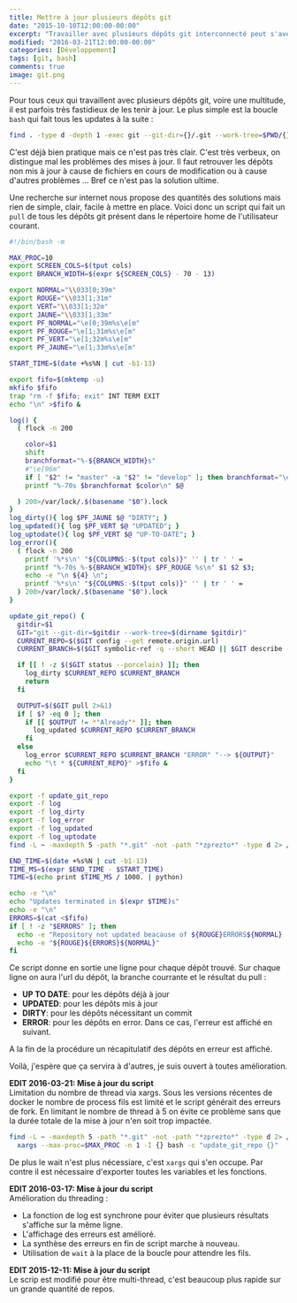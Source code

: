 ```yaml
---
title: Mettre à jour plusieurs dépôts git
date: "2015-10-10T12:00:00-00:00"
excerpt: "Travailler avec plusieurs dépôts git interconnecté peut s'avérer fastidieux voilà une possibilité pour gérer ça."
modified: "2016-03-21T12:00:00-00:00"
categories: [Développement]
tags: [git, bash]
comments: true
image: git.png
---
```

Pour tous ceux qui travaillent avec plusieurs dépôts git, voire une multitude, il est parfois très fastidieux de les tenir à jour. Le plus simple est la boucle
`bash` qui fait tous les updates à la suite :

``` bash
find . -type d -depth 1 -exec git --git-dir={}/.git --work-tree=$PWD/{} pull origin master \;
```

C'est déjà bien pratique mais ce n'est pas très clair. C'est très verbeux, on distingue mal les problèmes des mises à jour. Il faut retrouver les dépôts non
mis à jour à cause de fichiers en cours de modification ou à cause d'autres problèmes ... Bref ce n'est pas la solution ultime.

Une recherche sur internet nous propose des quantités des solutions mais rien de simple, clair, facile à mettre en place. Voici donc un script qui fait un
`pull` de tous les dépôts git présent dans le répertoire home de l'utilisateur courant.

``` bash
#!/bin/bash -m

MAX_PROC=10
export SCREEN_COLS=$(tput cols)
export BRANCH_WIDTH=$(expr ${SCREEN_COLS} - 70 - 13)

export NORMAL="\\033[0;39m"
export ROUGE="\\033[1;31m"
export VERT="\\033[1;32m"
export JAUNE="\\033[1;33m"
export PF_NORMAL="\e[0;39m%s\e[m"
export PF_ROUGE="\e[1;31m%s\e[m"
export PF_VERT="\e[1;32m%s\e[m"
export PF_JAUNE="\e[1;33m%s\e[m"

START_TIME=$(date +%s%N | cut -b1-13)

export fifo=$(mktemp -u)
mkfifo $fifo
trap "rm -f $fifo; exit" INT TERM EXIT
echo "\n" >$fifo &

log() {
  ( flock -n 200

    color=$1
    shift
    branchformat="%-${BRANCH_WIDTH}s"
    #"\e[96m"
    if [ "$2" != "master" -a "$2" != "develop" ]; then branchformat="\e[96m%-${BRANCH_WIDTH}s\e[m"; fi
    printf "%-70s $branchformat $color\n" $@

  ) 200>/var/lock/.$(basename "$0").lock
}
log_dirty(){ log $PF_JAUNE $@ "DIRTY"; }
log_updated(){ log $PF_VERT $@ "UPDATED"; }
log_uptodate(){ log $PF_VERT $@ "UP-TO-DATE"; }
log_error(){
  ( flock -n 200
    printf '%*s\n' "${COLUMNS:-$(tput cols)}" '' | tr ' ' =
    printf "%-70s %-${BRANCH_WIDTH}s $PF_ROUGE %s\n" $1 $2 $3;
    echo -e "\n ${4} \n";
    printf '%*s\n' "${COLUMNS:-$(tput cols)}" '' | tr ' ' =
  ) 200>/var/lock/.$(basename "$0").lock
}

update_git_repo() {
  gitdir=$1
  GIT="git --git-dir=$gitdir --work-tree=$(dirname $gitdir)"
  CURRENT_REPO=$($GIT config --get remote.origin.url)
  CURRENT_BRANCH=$($GIT symbolic-ref -q --short HEAD || $GIT describe --tags --exact-match)

  if [[ ! -z $($GIT status --porcelain) ]]; then
    log_dirty $CURRENT_REPO $CURRENT_BRANCH
    return
  fi

  OUTPUT=$($GIT pull 2>&1)
  if [ $? -eq 0 ]; then
    if [[ $OUTPUT != *"Already"* ]]; then
      log_updated $CURRENT_REPO $CURRENT_BRANCH
    fi
  else
    log_error $CURRENT_REPO $CURRENT_BRANCH "ERROR" "--> ${OUTPUT}"
    echo "\t * ${CURRENT_REPO}" >$fifo &
  fi
}

export -f update_git_repo
export -f log
export -f log_dirty
export -f log_error
export -f log_updated
export -f log_uptodate
find -L ~ -maxdepth 5 -path "*.git" -not -path "*zprezto*" -type d 2> /dev/null | xargs --max-proc=$MAX_PROC -n 1 -I {} bash -c "update_git_repo {}"

END_TIME=$(date +%s%N | cut -b1-13)
TIME_MS=$(expr $END_TIME - $START_TIME)
TIME=$(echo print $TIME_MS / 1000. | python)

echo -e "\n"
echo "Updates terminated in $(expr $TIME)s"
echo -e "\n"
ERRORS=$(cat <$fifo)
if [ ! -z "$ERRORS" ]; then
  echo -e "Repository not updated beacause of ${ROUGE}ERRORS${NORMAL} :"
  echo -e "${ROUGE}${ERRORS}${NORMAL}"
fi
```

Ce script donne en sortie une ligne pour chaque dépôt trouvé. Sur chaque ligne on aura l'url du dépôt, la branche courrante et le résultat du pull :

* **UP TO DATE**: pour les dépôts déjà à jour
* **UPDATED**: pour les dépôts mis à jour
* **DIRTY**: pour les dépôts nécessitant un commit
* **ERROR**: pour les dépôts en error. Dans ce cas, l'erreur est affiché en suivant.

A la fin de la procédure un récapitulatif des dépôts en erreur est affiché.

Voilà, j'espère que ça servira à d'autres, je suis ouvert à toutes amélioration.

**EDIT 2016-03-21: Mise à jour du script**<br/>
Limitation du nombre de thread via xargs. Sous les versions récentes de docker le nombre de process fils est limité et le script générait des erreurs de fork.
En limitant le nombre de thread à 5 on évite ce problème sans que la durée totale de la mise à jour n'en soit trop impactée.

``` bash
find -L ~ -maxdepth 5 -path "*.git" -not -path "*zprezto*" -type d 2> /dev/null | \
  xargs --max-proc=$MAX_PROC -n 1 -I {} bash -c "update_git_repo {}"
```
De plus le wait n'est plus nécessiare, c'est `xargs` qui s'en occupe. Par contre il est nécessaire d'exporter toutes les variables et les fonctions.

**EDIT 2016-03-17: Mise à jour du script**<br/>
Amélioration du threading :

* La fonction de log est synchrone pour éviter que plusieurs résultats s'affiche sur la même ligne.
* L'affichage des erreurs est amélioré.
* La synthèse des erreurs en fin de script marche à nouveau.
* Utilisation de `wait` à la place de la boucle pour attendre les fils.

**EDIT 2015-12-11: Mise à jour du script**<br/>
Le scrip est modifié pour être multi-thread, c'est beaucoup plus rapide sur un grande quantité de repos.
